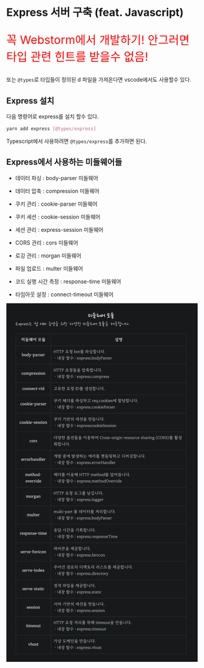 # Express 서버 구축 (feat. Javascript)

<p style="color:red; font-size:30px">  꼭 Webstorm에서 개발하기! 안그러면 타입 관련 힌트를 받을수 없음! </p>

또는 `@types`로 타입들이 정의된 d 파일을 가져온다면 vscode에서도 사용할수 있다.

## Express 설치

다음 명령어로 express를 설치 할수 있다.

```bash
yarn add express [@types/express]
```

Typescript에서 사용하려면 `@types/express`를 추가하면 된다.

## Express에서 사용하는 미들웨어들

- 데이터 파싱 : body-parser 미들웨어

- 데이터 압축 : compression 미들웨어

- 쿠키 관리 : cookie-parser 미들웨어

- 쿠키 세션 : cookie-session 미들웨어

- 세션 관리 : express-session 미들웨어

- CORS 관리 : cors 미들웨어

- 로깅 관리 : morgan 미들웨어

- 파일 업로드 : multer 미들웨어

- 코드 실행 시간 측정 : response-time 미들웨어

- 타임아웃 설정 : connect-timeout 미들웨어

![image](assets/Express_middleware.png)
